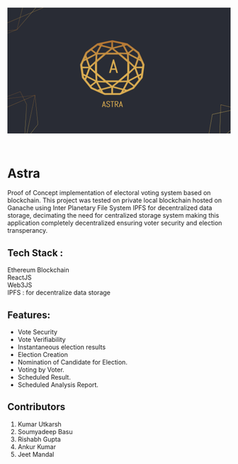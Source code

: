 <br>
<p align="center">
  <img src="astralogo.PNG">
</p>
<br>

# Astra

Proof of Concept implementation of electoral voting system based on blockchain. This project was tested on private local blockchain hosted on Ganache using Inter Planetary File System IPFS for decentralized data storage, decimating the need for centralized storage system making this application completely decentralized ensuring voter security and election transperancy.

## Tech Stack : 
Ethereum Blockchain <br>
ReactJS <br>
Web3JS <br>
IPFS : for decentralize data storage <br>

## Features:
- Vote Security
- Vote Verifiability
- Instantaneous election results
- Election Creation
- Nomination of Candidate for Election.
- Voting by Voter.
- Scheduled Result.
- Scheduled Analysis Report.

## Contributors
1. Kumar Utkarsh
2. Soumyadeep Basu
3. Rishabh Gupta
4. Ankur Kumar
5. Jeet Mandal
